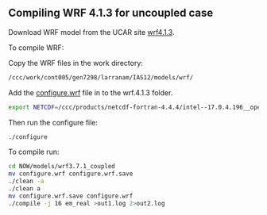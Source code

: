 ## Compiling WRF 4.1.3 for uncoupled case

Download WRF model from the UCAR site [wrf4.1.3](https://github.com/massonseb/WRF).

To compile WRF:

Copy the WRF files in the work directory:

```bash
/ccc/work/cont005/gen7298/larranam/IAS12/models/wrf/
```

Add the [configure.wrf](configure.wrf_uncoupled) file in to the wrf.4.1.3 folder.

```bash
export NETCDF=/ccc/products/netcdf-fortran-4.4.4/intel--17.0.4.196__openmpi--2.0.2/hdf5__parallel/
```

Then run the configure file:

```bash
./configure
```
To compile run:

```bash
cd NOW/models/wrf3.7.1_coupled
mv configure.wrf configure.wrf.save
./clean -a
./clean a
mv configure.wrf.save configure.wrf
./compile -j 16 em_real >out1.log 2>out2.log
```

